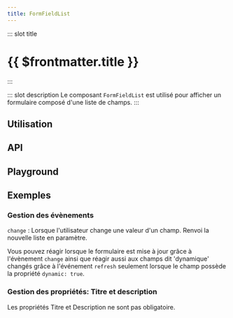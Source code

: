```yaml
---
title: FormFieldList
---
```


::: slot title
# {{ $frontmatter.title }}
:::

::: slot description
Le composant `FormFieldList` est utilisé pour afficher un formulaire composé d'une liste de champs.
:::

## Utilisation

<DocExample
  eager
  file="composants/form-field-list/examples/form-field-list"
/>

## API

<DocApi
  :value="['FormFieldList']"
  :api="{
    FormFieldList: {
      props: [
        {
          name: 'fields',
          type: 'Fields',
          required: true,
          description: 'La liste des champs à afficher.',
          example: '{\n	fieldId: Field\n}'
        },
        {
          name: 'list-title',
          type: 'string',
          required: false,
          description: 'Le titre du formulaire.'
        },
        {
          name: 'description',
          type: 'string',
          required: false,
          description: 'La description du formulaire.'
        }
      ],
      events: [
        {
          name: 'change',
          description: 'Événement émis lorsque la valeur d\'un champ change.',
          value: 'fields: Fields'
        },
        {
          name: 'refresh',
          description: 'Événement émis lorsque la valeur d\'un champ dynamique change.'
        }
      ]
    }
  }"
/>

## Playground

<DocExample
  file="composants/form-field-list/examples/form-field-list-playground"
  hide-code-block
/>

## Exemples

### Gestion des évènements

`change` :  Lorsque l'utilisateur change une valeur d'un champ. Renvoi la nouvelle liste en paramètre.<br>

Vous pouvez réagir lorsque le formulaire est mise à jour grâce à l'évènement `change` ainsi que réagir aussi aux champs dit 'dynamique' changés grâce à l'événement `refresh` seulement lorsque le champ possède la propriété `dynamic: true`.

<DocExample
  file="composants/form-field-list/examples/form-field-list-events"
/>

### Gestion des propriétés: Titre et description

Les propriétés Titre et Description ne sont pas obligatoire.

<DocExample
  file="composants/form-field-list/examples/form-field-list-props"
/>
